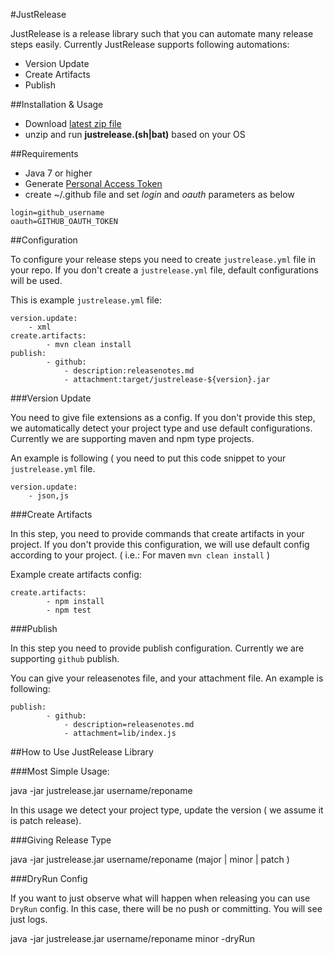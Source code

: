 
#JustRelease

JustRelease is a release library such that you can automate many release steps easily.
Currently JustRelease supports following automations:

- Version Update
- Create Artifacts
- Publish

##Installation & Usage

- Download [latest zip file](https://github.com/justrelease/justrelease/releases)
- unzip and run **justrelease.(sh|bat)** based on your OS

##Requirements

- Java 7 or higher
- Generate [Personal Access Token](https://github.com/settings/tokens)
- create ~/.github file and set *login* and *oauth* parameters as below
```
login=github_username
oauth=GITHUB_OAUTH_TOKEN
```

##Configuration

To configure your release steps you need to create `justrelease.yml` file in your repo.
If you don't create a `justrelease.yml` file, default configurations will be used.

This is example `justrelease.yml` file:

```
version.update:
    - xml
create.artifacts:
        - mvn clean install
publish:
        - github:
            - description:releasenotes.md
            - attachment:target/justrelease-${version}.jar
```


###Version Update

You need to give file extensions as a config. If you don't provide this step, we automatically detect your project type
and use default configurations. Currently we are supporting maven and npm type projects.

An example is following ( you need to put this code snippet to your `justrelease.yml` file.

```
version.update:
    - json,js
```

###Create Artifacts

In this step, you need to provide commands that create artifacts in your project. If you don't provide this configuration,
we will use default config according to your project. ( i.e.: For maven `mvn clean install` )

Example create artifacts config:

```
create.artifacts:
        - npm install
        - npm test
```

###Publish

In this step you need to provide publish configuration. Currently we are supporting `github` publish.

You can give your releasenotes file, and your attachment file.
An example is following:

```
publish:
        - github:
            - description=releasenotes.md
            - attachment=lib/index.js
```

##How to Use JustRelease Library

###Most Simple Usage:

java -jar justrelease.jar username/reponame

In this usage we detect your project type, update the version ( we assume it is patch release).


###Giving Release Type

java -jar justrelease.jar username/reponame (major | minor | patch )


###DryRun Config

If you want to just observe what will happen when releasing you can use `DryRun` config.
In this case, there will be no push or committing. You will see just logs.

java -jar justrelease.jar username/reponame minor -dryRun

